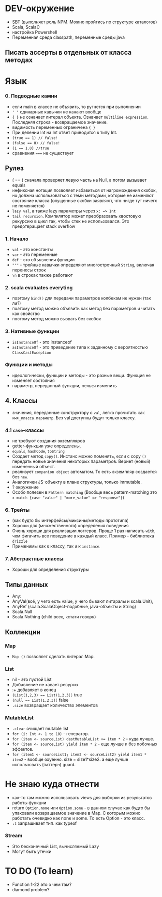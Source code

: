 



# DEV-окружение

- SBT (выполняет роль NPM. Можно пройтись по структуре каталогов)
- Scala, ScalaC
- настройка Powershell
- Переменная среда classpath, переменные среды java

## Писать ассерты в отдельных от класса методах


# Язык

### 0. Подводные камни

- если main в классе не объявить, то ругнется при выполнении
- `' '` одинарные кавычки не канают вообще
- `{ }` не означает литерал объекта. Означает `multiline expression`. Последняя строка - возвращаемое значение.
- видимость переменных ограничена `{ }`
- При делении Int на Int ответ приводится к типу Int.
- `(true == 1) // false!`
- `(false == 0) // false!`
- `(1 == 1.0) //true`
- сравнения `===` не существует

## Рулез
- ( == ) сначала проверяет левую часть на Null, а потом вызывает equals
- инфиксная нотация позволяет избавиться от нагромождения скобок, но должна использоваться с теми методами, которые не изменяют состояние класса (опущенные скобки заявляют, что нигде тут ничего не поменяется)
- `lazy val`, а также lazy параметры через `x: => Int`
- `tail recursion`. Компилятор может преобразовать хвостовую рекурсию в цикл так, чтобы стек не использовался. Это предотвращает stack overflow

### 1. Начало

- `val` - это константы
- `var` - это переменные
- `def` - это объявления функции
- `"""` - тройные кавычки определяют многострочный `String`, включая переносы строк
- `\n` в строках также работают


### 2. scala evaluates everyting

- поэтому `bind()` для передачи параметров колбекам не нужен (так ли?)
- поэтому метод можно объявить как метод без параметров и читать как свойство
- поэтому метод можно вызвать без скобок

### 3. Нативные функции

- `isInstanceOf` - это instanceof
- `asInstanceOf` - это приведение типа к заданному с вероятностью `ClassCastException`

### Функции и методы
- идеологически, функции и методы - это разные вещи. Функция не изменяет состояния
- параметр, переданный функции, нельзя изменить

## 4. Классы

- значения, переданные конструктору c `val`, легко прочитать как `имя_класса.параметр`. Без val доступны будут только классу. 

### 4.1 `case`-классы

- не требуют создания экземпляров
- getter-функции уже определены, 
- `equals`, `hashCode`, `toString`
- Создает метод `copy()`. Инстанс можно поменять, если с copy `()` передать новые значения некоторых параметров. Вернет (новый) измененный объект.
- реализует `companion object` автоматом. То есть экземпляр создается без `new`.
- Аналогичен JS-объекту в плане структуры, только immutable.
- ? окружение
- Особо полезен в `Pattern matching` (Вообще весь pattern-matching это `x match {case "value" | "more_value" => "response"}`)

### 6. Трейты 

- (как будто бы интерфейсы/миксины/методы прототипа)
- Хороши для (множественного) определения поведения
- Очень хороши для реализации логгеров. Проще 1 раз написать `with`, чем фигачить все поведение в каждый класс. Пример - библиотека `drizzle`
- Применимы как к классу, так и к `instance`.

### 7. Абстрактные классы
- Хороши для определения структуры


## Типы данных
- Any: 
- AnyVal(всё, у чего есть value, у чего бывают литаралы и scala.Unit), 
- AnyRef (scala.ScalaObject-подобные, java-объекты и String)
- Scala.Null
- Scala.Nothing (child всех, кстати говоря)

## Коллекции

### Map

- `Map ()` позволяет сделать литерал Map.

### List
- nil - это пустой List
- Добавление не хавает ресурсы
- :+ добавляет в конец
- `(List(1,2,3) == List(1,2,3))` true
- `(null == List(1,2,3))` false
- `.size` возвращает количество элементов

### MutableList
- `.clear` очищает mutable list
- `for (i: Int <- 1 to 10)` - генератор.
- `for (item <- sourceList) destMutableList += item * 2` - куда лучше.
- `for (item <- sourceList) yield item * 2` - еще лучше и без побочных эффектов.
- `for (item1 <- sourceList1; item2 <- sourceList2) yield item1 * item2` - вообще охуенно. size = size1*size2. а еще лучше использовать (паттерн) guard.

# Не знаю куда отнести

- как-то там можно использовать views для выборки из результатов работы функции
- return `Option.none` или `Option.some` - в данном случае как будто бы упаковали возвращаемое значение в Map. С которым можно работать очевидко как none и some. То есть Option - это класс.
- `:t` запрашивает тип. как typeof


### Stream
- Это бесконечный List, вычисляемый Lazy
- Могут быть утечки

# TO DO (To learn)

- Function 1-22 это о чем там?
- diamond problem?










